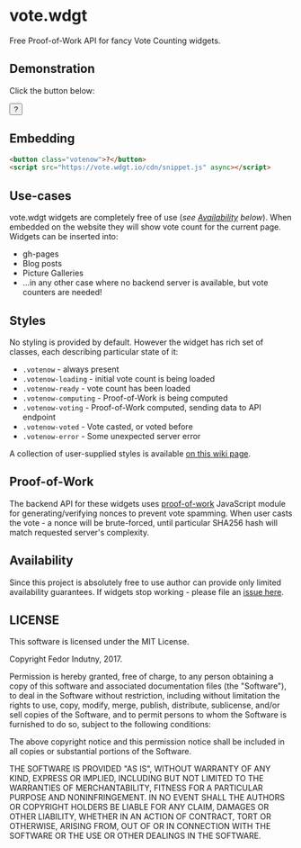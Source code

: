 # vote.wdgt

Free Proof-of-Work API for fancy Vote Counting widgets.

## Demonstration

Click the button below:

<button class="votenow">?</button>

## Embedding

```html
<button class="votenow">?</button>
<script src="https://vote.wdgt.io/cdn/snippet.js" async></script>
```

## Use-cases

vote.wdgt widgets are completely free of use (_see [Availability][2] below_).
When embedded on the website they will show vote count for the current page.
Widgets can be inserted into:

* gh-pages
* Blog posts
* Picture Galleries
* ...in any other case where no backend server is available, but vote counters
  are needed!

## Styles

No styling is provided by default. However the widget has rich set of classes,
each describing particular state of it:

* `.votenow` - always present
* `.votenow-loading` - initial vote count is being loaded
* `.votenow-ready` - vote count has been loaded
* `.votenow-computing` - Proof-of-Work is being computed
* `.votenow-voting` - Proof-of-Work computed, sending data to API endpoint
* `.votenow-voted` - Vote casted, or voted before
* `.votenow-error` - Some unexpected server error

A collection of user-supplied styles is available [on this wiki page][3].

## Proof-of-Work

The backend API for these widgets uses [proof-of-work][1] JavaScript module for
generating/verifying nonces to prevent vote spamming. When user casts the
vote - a nonce will be brute-forced, until particular SHA256 hash will match
requested server's complexity.

## Availability

Since this project is absolutely free to use author can provide only limited
availability guarantees. If widgets stop working - please file an
[issue here][0].

## LICENSE

This software is licensed under the MIT License.

Copyright Fedor Indutny, 2017.

Permission is hereby granted, free of charge, to any person obtaining a
copy of this software and associated documentation files (the
"Software"), to deal in the Software without restriction, including
without limitation the rights to use, copy, modify, merge, publish,
distribute, sublicense, and/or sell copies of the Software, and to permit
persons to whom the Software is furnished to do so, subject to the
following conditions:

The above copyright notice and this permission notice shall be included
in all copies or substantial portions of the Software.

THE SOFTWARE IS PROVIDED "AS IS", WITHOUT WARRANTY OF ANY KIND, EXPRESS
OR IMPLIED, INCLUDING BUT NOT LIMITED TO THE WARRANTIES OF
MERCHANTABILITY, FITNESS FOR A PARTICULAR PURPOSE AND NONINFRINGEMENT. IN
NO EVENT SHALL THE AUTHORS OR COPYRIGHT HOLDERS BE LIABLE FOR ANY CLAIM,
DAMAGES OR OTHER LIABILITY, WHETHER IN AN ACTION OF CONTRACT, TORT OR
OTHERWISE, ARISING FROM, OUT OF OR IN CONNECTION WITH THE SOFTWARE OR THE
USE OR OTHER DEALINGS IN THE SOFTWARE.

[0]: https://github.com/indutny/vote.wdgt/issues
[1]: https://github.com/indutny/proof-of-work#technique
[2]: https://indutny.github.io/vote.wdgt/#availability
[3]: https://github.com/indutny/vote.wdgt/wiki/User-Styles
